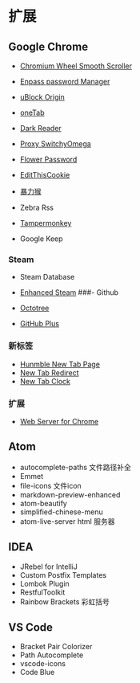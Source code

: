 # 扩展

## Google Chrome

- [Chromium Wheel Smooth Scroller](https://chrome.google.com/webstore/detail/khpcanbeojalbkpgpmjpdkjnkfcgfkhb)
- [Enpass password Manager](https://chrome.google.com/webstore/detail/kmcfomidfpdkfieipokbalgegidffkal?utm_source=chrome-app-launcher-info-dialog)
- [uBlock Origin](https://chrome.google.com/webstore/detail/ublock-origin/cjpalhdlnbpafiamejdnhcphjbkeiagm?hl=zh-CN)
- [oneTab](https://chrome.google.com/webstore/detail/onetab/chphlpgkkbolifaimnlloiipkdnihall?utm_source=chrome-app-launcher-info-dialog)
- [Dark Reader](https://chrome.google.com/webstore/detail/dark-reader/eimadpbcbfnmbkopoojfekhnkhdbieeh)
- [Proxy SwitchyOmega](https://chrome.google.com/webstore/detail/proxy-switchyomega/padekgcemlokbadohgkifijomclgjgif?hl=zh-CN)
- [Flower Password](http://flowerpassword.com/)
- [EditThisCookie](https://chrome.google.com/webstore/detail/editthiscookie/fngmhnnpilhplaeedifhccceomclgfbg?utm_source=chrome-app-launcher-info-dialog)
- [暴力猴](https://chrome.google.com/webstore/detail/jinjaccalgkegednnccohejagnlnfdag)
- Zebra Rss
- [Tampermonkey](https://chrome.google.com/webstore/detail/tampermonkey/dhdgffkkebhmkfjojejmpbldmpobfkfo) 

- Google Keep

### Steam

- Steam Database
- [Enhanced Steam](https://chrome.google.com/webstore/detail/enhanced-steam/okadibdjfemgnhjiembecghcbfknbfhg?utm_source=chrome-app-launcher-info-dialog)
###- Github

- [Octotree](https://chrome.google.com/webstore/detail/octotree/bkhaagjahfmjljalopjnoealnfndnagc?utm_source=chrome-app-launcher-info-dialog)
- [GitHub Plus](https://chrome.google.com/webstore/detail/github-plus/anlikcnbgdeidpacdbdljnabclhahhmd?hl=zh-CN)

### 新标签

- [Hunmble New Tab Page](https://chrome.google.com/webstore/detail/humble-new-tab-page/mfgdmpfihlmdekaclngibpjhdebndhdj?utm_source=chrome-app-launcher-info-dialog)
- [New Tab Redirect](https://chrome.google.com/webstore/detail/new-tab-redirect/icpgjfneehieebagbmdbhnlpiopdcmna)
- [New Tab Clock](https://chrome.google.com/webstore/detail/new-tab-clock/ljpapphpgkmigobbbakmnfoohclifanm?hl=zh-CN)

### 扩展

- [Web Server for Chrome](https://chrome.google.com/webstore/detail/web-server-for-chrome/ofhbbkphhbklhfoeikjpcbhemlocgigb?utm_source=chrome-app-launcher-info-dialog)

## Atom

- autocomplete-paths
文件路径补全
- Emmet
- file-icons
文件icon
- markdown-preview-enhanced
- atom-beautify
- simplified-chinese-menu
- atom-live-server
html 服务器

## IDEA

- JRebel for IntelliJ
- Custom Postfix Templates
- Lombok Plugin
- RestfulToolkit
- Rainbow Brackets
彩虹括号

## VS Code

- Bracket Pair Colorizer
- Path Autocomplete
- vscode-icons
- Code Blue